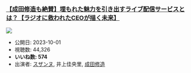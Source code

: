### [【成田修造も絶賛】埋もれた魅力を引き出すライブ配信サービスとは？【ラジオに救われたCEOが描く未来】](https://www.youtube.com/watch?v=ELi7MRHB7RM)
[![](https://img.youtube.com/vi/ELi7MRHB7RM/sddefault.jpg)](https://www.youtube.com/watch?v=ELi7MRHB7RM)
-   公開日: 2023-10-01
-   視聴数: 44,326
-   **いいね数: 574**
-   出演者: [スザンヌ](/rehacq_fan/people/スザンヌ "wikilink"), 井上佳央里, [成田修造](/rehacq_fan/people/成田修造 "wikilink")
